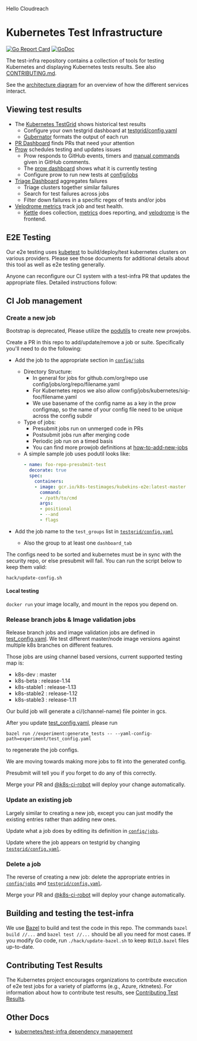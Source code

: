 Hello Cloudreach

# Kubernetes Test Infrastructure

[![Go Report Card](https://goreportcard.com/badge/github.com/kubernetes/test-infra)](https://goreportcard.com/report/github.com/kubernetes/test-infra)  [![GoDoc](https://godoc.org/github.com/kubernetes/test-infra?status.svg)](https://godoc.org/github.com/kubernetes/test-infra)

The test-infra repository contains a collection of tools for testing Kubernetes
and displaying Kubernetes tests results. See also [CONTRIBUTING.md](CONTRIBUTING.md).

See the [architecture diagram](docs/architecture.svg) for an overview of how
the different services interact.

## Viewing test results

* The [Kubernetes TestGrid](https://testgrid.k8s.io/) shows historical test results
  - Configure your own testgrid dashboard at [testgrid/config.yaml](testgrid/config.yaml)
  - [Gubernator](https://gubernator.k8s.io/) formats the output of each run
* [PR Dashboard](https://gubernator.k8s.io/pr) finds PRs that need your attention
* [Prow](https://prow.k8s.io) schedules testing and updates issues
  - Prow responds to GitHub events, timers and [manual commands](https://go.k8s.io/bot-commands)
    given in GitHub comments.
  - The [prow dashboard](https://prow.k8s.io/) shows what it is currently testing
  - Configure prow to run new tests at [config/jobs](config/jobs)
* [Triage Dashboard](https://go.k8s.io/triage) aggregates failures
  - Triage clusters together similar failures
  - Search for test failures across jobs
  - Filter down failures in a specific regex of tests and/or jobs
* [Velodrome metrics](http://velodrome.k8s.io/dashboard/db/bigquery-metrics?orgId=1) track job and test health.
  - [Kettle](kettle) does collection, [metrics](metrics) does reporting, and [velodrome](velodrome) is the frontend.


## E2E Testing

Our e2e testing uses [kubetest](/kubetest) to build/deploy/test kubernetes
clusters on various providers. Please see those documents for additional details
about this tool as well as e2e testing generally.

Anyone can reconfigure our CI system with a test-infra PR that updates the
appropriate files. Detailed instructions follow:

## CI Job management

### Create a new job

Bootstrap is deprecated, Please utilize the [podutils](prow/pod-utilities.md#how-to-configure) to create new prowjobs.

Create a PR in this repo to add/update/remove a job or suite. Specifically
you'll need to do the following:
* Add the job to the appropriate section in [`config/jobs`](config/jobs)
  - Directory Structure:
    - In general for jobs for github.com/org/repo use config/jobs/org/repo/filename.yaml
    - For Kubernetes repos we also allow config/jobs/kubernetes/sig-foo/filename.yaml
    - We use basename of the config name as a key in the prow configmap, so the name of your config file need to be unique across the config subdir
  - Type of jobs:
    - Presubmit jobs run on unmerged code in PRs
    - Postsubmit jobs run after merging code
    - Periodic job run on a timed basis
    - You can find more prowjob definitions at [how-to-add-new-jobs](prow/jobs.md#how-to-configure-new-jobs)
  - A simple sample job uses podutil looks like:
    ```yaml
    - name: foo-repo-presubmit-test
      decorate: true
      spec:
        containers:
        - image: gcr.io/k8s-testimages/kubekins-e2e:latest-master
          command:
          - /path/to/cmd
          args:
          - positional
          - --and
          - flags
    ```

* Add the job name to the `test_groups` list in [`testgrid/config.yaml`](testgrid/config.yaml)
  - Also the group to at least one `dashboard_tab`

The configs need to be sorted and kubernetes must be in sync with the security repo, or else presubmit will fail.
You can run the script below to keep them valid:
```
hack/update-config.sh
```

#### Local testing

`docker run` your image locally, and mount in the repos you depend on.

<!-- TODO: We are working on have a utility to run the job locally - https://github.com/kubernetes/test-infra/issues/6590 -->


### Release branch jobs & Image validation jobs

Release branch jobs and image validation jobs are defined in [test_config.yaml](experiment/test_config.yaml).
We test different master/node image versions against multiple k8s branches on different features.

Those jobs are using channel based versions, current supported testing map is:
- k8s-dev : master
- k8s-beta : release-1.14
- k8s-stable1 : release-1.13
- k8s-stable2 : release-1.12
- k8s-stable3 : release-1.11

Our build job will generate a ci/(channel-name) file pointer in gcs.

After you update [test_config.yaml](experiment/test_config.yaml), please run

```
bazel run //experiment:generate_tests -- --yaml-config-path=experiment/test_config.yaml
```

to regenerate the job configs.

We are moving towards making more jobs to fit into the generated config.


Presubmit will tell you if you forget to do any of this correctly.

Merge your PR and [@k8s-ci-robot] will deploy your change automatically.

### Update an existing job

Largely similar to creating a new job, except you can just modify the existing
entries rather than adding new ones.

Update what a job does by editing its definition in [`config/jobs`](config/jobs).

Update where the job appears on testgrid by changing [`testgrid/config.yaml`].

### Delete a job

The reverse of creating a new job: delete the appropriate entries in
[`config/jobs`] and [`testgrid/config.yaml`].

Merge your PR and [@k8s-ci-robot] will deploy your change automatically.

## Building and testing the test-infra

We use [Bazel](https://www.bazel.io/) to build and test the code in this repo.
The commands `bazel build //...` and `bazel test //...` should be all you need
for most cases. If you modify Go code, run `./hack/update-bazel.sh` to keep
`BUILD.bazel` files up-to-date.

## Contributing Test Results

The Kubernetes project encourages organizations to contribute execution of e2e
test jobs for a variety of platforms (e.g., Azure, rktnetes). For information about
how to contribute test results, see [Contributing Test Results](docs/contributing-test-results.md).

## Other Docs

* [kubernetes/test-infra dependency management](docs/dep.md)


[`config/jobs`]: /config/jobs
[`testgrid/config.yaml`]: /testgrid/config.yaml
[test-infra oncall]: https://go.k8s.io/oncall
[@k8s-ci-robot]: (https://github.com/k8s-ci-robot)
